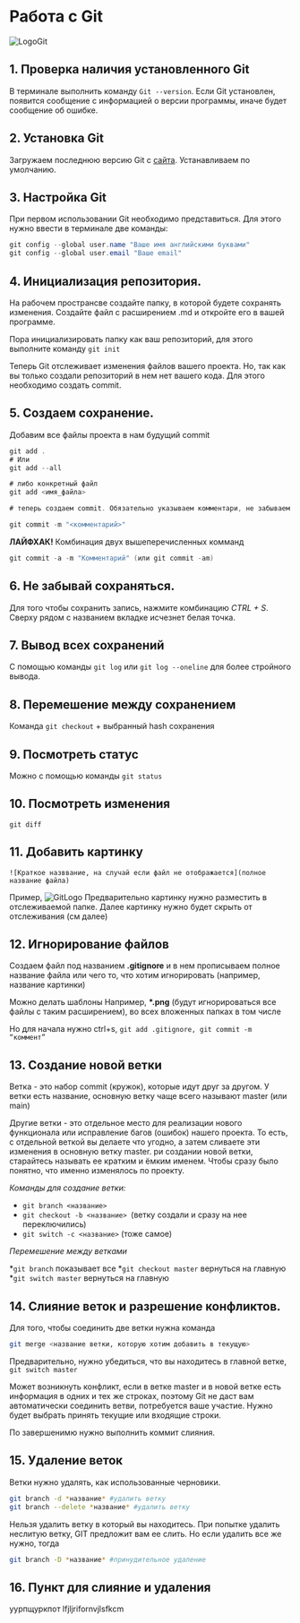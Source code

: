 # Работа с Git
![LogoGit](Git-Logo-2Color.png)


## 1. Проверка наличия установленного Git
В терминале выполнить команду `Git --version`. Если Git установлен, появится сообщение с информацией о версии программы, иначе будет сообщение об ошибке. 

## 2. Установка Git
Загружаем последнюю версию Git с [сайта](https://git-scm.com/). Устанавливаем по умолчанию. 

## 3. Настройка Git
При первом использовании Git необходимо представиться. Для этого нужно ввести в терминале две команды:
```c#
git config --global user.name "Ваше имя английскими буквами"
git config --global user.email "Ваше email"

```
## 4. Инициализация репозитория.
На рабочем пространсве создайте папку, в которой будете сохранять изменения. Создайте файл с расширением .md и откройте его в вашей программе. 

Пора инициализировать папку как ваш репозиторий, для этого выполните команду `git init`

Теперь Git отслеживает изменения файлов вашего проекта. Но, так как вы только создали репозиторий в нем нет вашего кода. Для этого необходимо создать commit.

## 5. Создаем сохранение. 
Добавим все файлы проекта в нам будущий commit
```c#
git add . 
# Или
git add --all

# либо конкретный файл
git add <имя_файла> 

# теперь создаем commit. Обязательно указываем комментари, не забываем про кавычки

git commit -m "<комментарий>"

``` 
**ЛАЙФХАК!** Комбинация двух вышеперечисленных комманд 
``` c#
git commit -a -m "Комментарий" (или git commit -am)
```

## 6. Не забывай сохраняться. 
Для того чтобы сохранить запись, нажмите комбинацию *CTRL + S*. Сверху рядом с названием вкладке исчезнет белая точка. 
## 7. Вывод всех сохранений
С помощью команды `git log` или `git log --oneline` для более стройного вывода.

## 8. Перемешение между сохранением 
Команда `git checkout` + выбранный hash сохранения  

## 9. Посмотреть статус
Можно с помощью команды `git status`

## 10. Посмотреть изменения
`git diff`

## 11. Добавить картинку 
``![Краткое назввание, на случай если файл не отображается](полное название файла)``

Пример, ![GitLogo](Git-Logo-2Color.png)
Предварительно картинку нужно разместить в отслеживаемой папке.
Далее картинку нужно будет скрыть от отслеживания (см далее)

## 12. Игнорирование файлов
Создаем файл под названием **.gitignore**  и в нем прописываем полное название файла или чего то, что хотим игнорировать (например, название картинки) 

Можно делать шаблоны
Например, __*.png__ (будут игнорироваться все файлы с таким расширением), во всех вложенных папках в том числе

Но для начала нужно ctrl+s, ``git add .gitignore, git commit -m “коммент”``

## 13. Создание новой ветки
Ветка - это набор commit (кружок), которые идут друг за другом. У ветки есть название, основную ветку чаще всего называют master (или main)

Другие ветки - это отдельное место для реализации нового функционала или исправление багов (ошибок) нашего проекта. То есть, с отдельной веткой вы делаете что угодно, а затем сливаете эти изменения в основную ветку master.
ри создании новой ветки, старайтесь называть ее кратким и ёмким именем. Чтобы сразу было понятно, что именно изменялось по проекту. 

*Команды для создание ветки:*
* ``git branch <название>`` 
* ``git checkout -b <название> ``(ветку создали и сразу на нее переключились)
* ``git switch -c <название>`` (тоже самое)

*Перемешение между ветками*

*``git branch`` показывает все
*``git checkout master`` вернуться на главную 
*``git switch master`` вернуться на главную 

## 14. Слияние веток и разрешение конфликтов. 
Для того, чтобы соединить две ветки нужна команда 
```Bash
git merge <название ветки, которую хотим добавить в текущую>
```
Предварительно, нужно убедиться, что вы находитесь в главной ветке, `git switch master`

Может возникнуть конфликт, если в ветке master и в новой ветке есть информация в одних и тех же строках, поэтому Git не даст вам автоматически соединить ветви, потребуется ваше участие. Нужно будет выбрать принять текущие или входящие строки. 

По завершенимю нужно выполнить коммит слияния.

## 15. Удаление веток
Ветки нужно удалять, как использованные черновики. 
```bash
git branch -d *название* #удалить ветку
git branch --delete *название* #удалить ветку
```
Нельзя удалить ветку в который вы находитесь.
При попытке удалить неслитую ветку, GIT предложит вам ее слить. Но если удалить все же нужно, тогда 
``` bash
git branch -D *название* #принудительное удаление
```

## 16. Пункт для слияние и удаления 
уурпщуркпот lfjljrifornvjlsfkcm